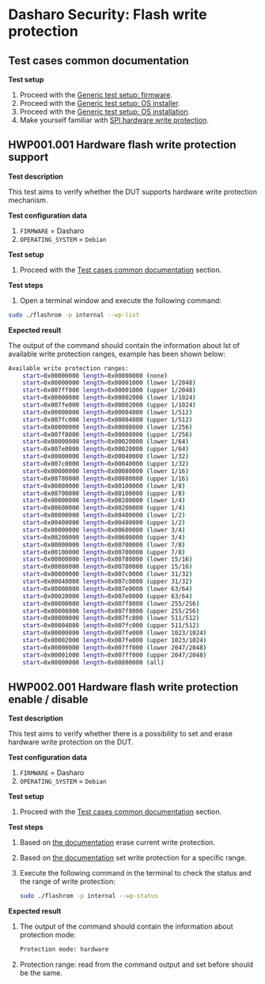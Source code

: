 # Dasharo Security: Flash write protection

## Test cases common documentation

**Test setup**

1. Proceed with the
    [Generic test setup: firmware](../generic-test-setup.md#firmware).
1. Proceed with the
    [Generic test setup: OS installer](../generic-test-setup.md#os-installer).
1. Proceed with the
    [Generic test setup: OS installation](../generic-test-setup.md#os-installation).
1. Make yourself familiar with
    [SPI hardware write protection](https://docs.dasharo.com/variants/asus_kgpe_d16/spi-wp/).

## HWP001.001 Hardware flash write protection support

**Test description**

This test aims to verify whether the DUT supports hardware write protection
mechanism.

**Test configuration data**

1. `FIRMWARE` = Dasharo
1. `OPERATING_SYSTEM` = `Debian`

**Test setup**

1. Proceed with the
    [Test cases common documentation](#test-cases-common-documentation) section.

**Test steps**

1. Open a terminal window and execute the following command:

```bash
sudo ./flashrom -p internal --wp-list
```

**Expected result**

The output of the command should contain the information about lst of
available write protection ranges, example has been shown below:

```bash
Available write protection ranges:
	start=0x00000000 length=0x00000000 (none)
	start=0x00000000 length=0x00001000 (lower 1/2048)
	start=0x007ff000 length=0x00001000 (upper 1/2048)
	start=0x00000000 length=0x00002000 (lower 1/1024)
	start=0x007fe000 length=0x00002000 (upper 1/1024)
	start=0x00000000 length=0x00004000 (lower 1/512)
	start=0x007fc000 length=0x00004000 (upper 1/512)
	start=0x00000000 length=0x00008000 (lower 1/256)
	start=0x007f8000 length=0x00008000 (upper 1/256)
	start=0x00000000 length=0x00020000 (lower 1/64)
	start=0x007e0000 length=0x00020000 (upper 1/64)
	start=0x00000000 length=0x00040000 (lower 1/32)
	start=0x007c0000 length=0x00040000 (upper 1/32)
	start=0x00000000 length=0x00080000 (lower 1/16)
	start=0x00780000 length=0x00080000 (upper 1/16)
	start=0x00000000 length=0x00100000 (lower 1/8)
	start=0x00700000 length=0x00100000 (upper 1/8)
	start=0x00000000 length=0x00200000 (lower 1/4)
	start=0x00600000 length=0x00200000 (upper 1/4)
	start=0x00000000 length=0x00400000 (lower 1/2)
	start=0x00400000 length=0x00400000 (upper 1/2)
	start=0x00000000 length=0x00600000 (lower 3/4)
	start=0x00200000 length=0x00600000 (upper 3/4)
	start=0x00000000 length=0x00700000 (lower 7/8)
	start=0x00100000 length=0x00700000 (upper 7/8)
	start=0x00000000 length=0x00780000 (lower 15/16)
	start=0x00080000 length=0x00780000 (upper 15/16)
	start=0x00000000 length=0x007c0000 (lower 31/32)
	start=0x00040000 length=0x007c0000 (upper 31/32)
	start=0x00000000 length=0x007e0000 (lower 63/64)
	start=0x00020000 length=0x007e0000 (upper 63/64)
	start=0x00000000 length=0x007f8000 (lower 255/256)
	start=0x00008000 length=0x007f8000 (upper 255/256)
	start=0x00000000 length=0x007fc000 (lower 511/512)
	start=0x00004000 length=0x007fc000 (upper 511/512)
	start=0x00000000 length=0x007fe000 (lower 1023/1024)
	start=0x00002000 length=0x007fe000 (upper 1023/1024)
	start=0x00000000 length=0x007ff000 (lower 2047/2048)
	start=0x00001000 length=0x007ff000 (upper 2047/2048)
	start=0x00000000 length=0x00800000 (all)
```

## HWP002.001 Hardware flash write protection enable / disable

**Test description**

This test aims to verify whether there is a possibility to set and erase
hardware write protection on the DUT.

**Test configuration data**

1. `FIRMWARE` = Dasharo
1. `OPERATING_SYSTEM` = `Debian`

**Test setup**

1. Proceed with the
    [Test cases common documentation](#test-cases-common-documentation) section.

**Test steps**

1. Based on [the documentation](https://docs.dasharo.com/variants/asus_kgpe_d16/spi-wp/)
    erase current write protection.
1. Based on [the documentation](https://docs.dasharo.com/variants/asus_kgpe_d16/spi-wp/)
    set write protection for a specific range.
1. Execute the following command in the terminal to check the status and the
    range of write protection:

    ```bash
    sudo ./flashrom -p internal --wp-status
    ```

**Expected result**

1. The output of the command should contain the information about protection
    mode:

    ```bash
    Protection mode: hardware
    ```

1. Protection range: read from the command output and set before should be the
    same.
